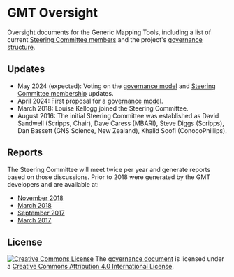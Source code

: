 # GMT Oversight

Oversight documents for the Generic Mapping Tools, including a list of current [Steering Committee members](steering-committee-membership.md)
and the project's [governance structure](governance.md).

## Updates

* May 2024 (expected): Voting on the [governance model](governance.md) and [Steering Committee membership](steering-committee-membership.md) updates.
* April 2024: First proposal for a [governance model](governance.md).
* March 2018: Louise Kellogg joined the Steering Committee.
* August 2016: The initial Steering Committee was established as David Sandwell (Scripps, Chair), Dave Caress (MBARI), Steve Diggs (Scripps), Dan Bassett (GNS Science, New Zealand), Khalid Soofi (ConocoPhillips).

## Reports

The Steering Committee will meet twice per year and generate reports based on those
discussions. Prior to 2018 were generated by the GMT developers and are available at:

* [November 2018](reports/2018-11.md)
* [March 2018](reports/2018-03.md)
* [September 2017](reports/2017-09.md)
* [March 2017](reports/2017-03.md)

## License

[![Creative Commons License](https://i.creativecommons.org/l/by/4.0/88x31.png)](http://creativecommons.org/licenses/by/4.0/)
The [governance document](governance.md) is licensed under a
[Creative Commons Attribution 4.0 International License](http://creativecommons.org/licenses/by/4.0/).
